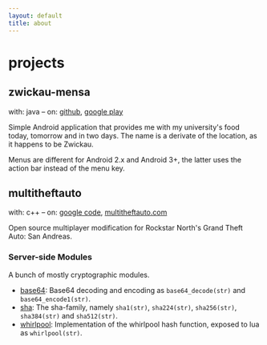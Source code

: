 ```yaml
---
layout: default
title: about
---
```


projects
========

zwickau-mensa
-------------
with: java &ndash; on:
[github](https://github.com/mabako/zwickau-mensa),
[google play](https://play.google.com/store/apps/details?id=net.mabako.zwickau.mensa)

Simple Android application that provides me with my university's food today,
tomorrow and in two days. The name is a derivate of the location, as it happens
to be Zwickau.

Menus are different for Android 2.x and Android 3+, the latter uses the
action bar instead of the menu key.

multitheftauto
--------------
with: c++ &ndash; on:
[google code](http://code.google.com/p/multitheftauto/),
[multitheftauto.com](http://multitheftauto.com/)

Open source multiplayer modification for Rockstar North's Grand Theft Auto:
San Andreas.

### Server-side Modules
A bunch of mostly cryptographic modules.

* [base64](https://github.com/mabako/mta-base64): Base64 decoding and encoding as `base64_decode(str)` and `base64_encode1(str)`.
* [sha](https://github.com/mabako/mta-sha): The sha-family, namely `sha1(str)`, `sha224(str)`, `sha256(str)`, `sha384(str)` and `sha512(str)`.
* [whirlpool](https://github.com/mabako/mta-whirlpool): Implementation of the whirlpool hash function, exposed to lua as `whirlpool(str)`.